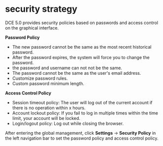 # security strategy

DCE 5.0 provides security policies based on passwords and access control on the graphical interface.

**Password Policy**

- The new password cannot be the same as the most recent historical password.
- After the password expires, the system will force you to change the password.
- the password and username can not not be the same.
- The password cannot be the same as the user's email address.
- Customize password rules.
- Custom password minimum length.

**Access Control Policy**

- Session timeout policy: The user will log out of the current account if there is no operation within x hours.
- Account lockout policy: If you fail to log in multiple times within the time limit, your account will be locked.
- Login/logout policy: Log out while closing the browser.

After entering the global management, click __Settings__ -> __Security Policy__ in the left navigation bar to set the password policy and access control policy.


